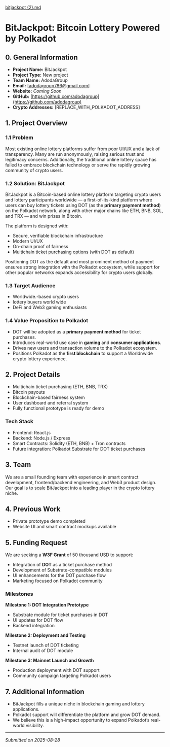 [bitjackpot (2).md](https://github.com/user-attachments/files/22021809/bitjackpot.2.md)
# BitJackpot: Bitcoin Lottery Powered by Polkadot

## 0. General Information

- **Project Name:** BitJackpot
- **Project Type:** New project
- **Team Name:** AdodaGroup
- **Email:** [adodagroup786@gmail.com]
- **Website:** *Coming Soon*
- **GitHub:** [https://github.com/adodagroup](https://github.com/adodagroup)
- **Crypto Addresses:** [REPLACE_WITH_POLKADOT_ADDRESS]

## 1. Project Overview

### 1.1 Problem

Most existing online lottery platforms suffer from poor UI/UX and a lack of transparency. Many are run anonymously, raising serious trust and legitimacy concerns. Additionally, the traditional online lottery space has failed to embrace blockchain technology or serve the rapidly growing community of crypto users.

### 1.2 Solution: BitJackpot

BitJackpot is a Bitcoin-based online lottery platform targeting crypto users and lottery participants worldwide — a first-of-its-kind platform where users can buy lottery tickets using DOT (as the **primary payment method**) on the Polkadot network, along with other major chains like ETH, BNB, SOL, and TRX — and win prizes in Bitcoin.

The platform is designed with:

- Secure, verifiable blockchain infrastructure  
- Modern UI/UX  
- On-chain proof of fairness  
- Multichain ticket purchasing options (with DOT as default)  

Positioning DOT as the default and most prominent method of payment ensures strong integration with the Polkadot ecosystem, while support for other popular networks expands accessibility for crypto users globally.



### 1.3 Target Audience

- Worldwide.-based crypto users
- lottery buyers world wide
- DeFi and Web3 gaming enthusiasts

### 1.4 Value Proposition to Polkadot

- DOT will be adopted as a **primary payment method** for ticket purchases.
- Introduces real-world use case in **gaming** and **consumer applications**.
- Drives new users and transaction volume to the Polkadot ecosystem.
- Positions Polkadot as the **first blockchain** to support a Worldnwide crypto lottery experience.

## 2. Project Details

- Multichain ticket purchasing (ETH, BNB, TRX)
- Bitcoin payouts
- Blockchain-based fairness system
- User dashboard and referral system
- Fully functional prototype is ready for demo

### Tech Stack

- Frontend: React.js
- Backend: Node.js / Express
- Smart Contracts: Solidity (ETH, BNB) + Tron contracts
- Future integration: Polkadot Substrate for DOT ticket purchases

## 3. Team

We are a small founding team with experience in smart contract development, frontend/backend engineering, and Web3 product design. Our goal is to scale BitJackpot into a leading player in the crypto lottery niche.


## 4. Previous Work

- Private prototype demo completed
- Website UI and smart contract mockups available

## 5. Funding Request

We are seeking a **W3F Grant** of 50 thousand USD to support:
- Integration of **DOT** as a ticket purchase method
- Development of Substrate-compatible modules
- UI enhancements for the DOT purchase flow
- Marketing focused on Polkadot community

### Milestones

**Milestone 1: DOT Integration Prototype**
- Substrate module for ticket purchases in DOT
- UI updates for DOT flow
- Backend integration

**Milestone 2: Deployment and Testing**
- Testnet launch of DOT ticketing
- Internal audit of DOT module

**Milestone 3: Mainnet Launch and Growth**
- Production deployment with DOT support
- Community campaign targeting Polkadot users

## 7. Additional Information

- BitJackpot fills a unique niche in blockchain gaming and lottery applications.
- Polkadot support will differentiate the platform and grow DOT demand.
- We believe this is a high-impact opportunity to expand Polkadot’s real-world visibility.

---
*Submitted on 2025-08-28*
